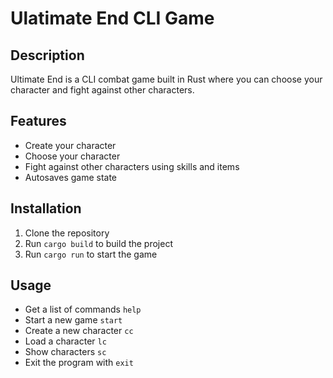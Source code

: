 # Ulatimate End CLI Game
## Description
Ultimate End is a CLI combat game built in Rust where you can choose your character and fight against other characters.

## Features
- Create your character
- Choose your character
- Fight against other characters using skills and items
- Autosaves game state

## Installation
1. Clone the repository
2. Run `cargo build` to build the project
3. Run `cargo run` to start the game

## Usage
- Get a list of commands `help`
- Start a new game `start`
- Create a new character `cc`
- Load a character `lc`
- Show characters `sc`
- Exit the program with `exit`
